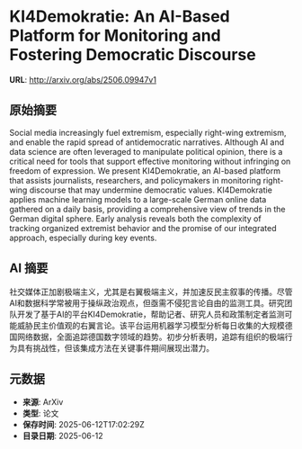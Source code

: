 # KI4Demokratie: An AI-Based Platform for Monitoring and Fostering Democratic Discourse

**URL**: http://arxiv.org/abs/2506.09947v1

## 原始摘要

Social media increasingly fuel extremism, especially right-wing extremism,
and enable the rapid spread of antidemocratic narratives. Although AI and data
science are often leveraged to manipulate political opinion, there is a
critical need for tools that support effective monitoring without infringing on
freedom of expression. We present KI4Demokratie, an AI-based platform that
assists journalists, researchers, and policymakers in monitoring right-wing
discourse that may undermine democratic values. KI4Demokratie applies machine
learning models to a large-scale German online data gathered on a daily basis,
providing a comprehensive view of trends in the German digital sphere. Early
analysis reveals both the complexity of tracking organized extremist behavior
and the promise of our integrated approach, especially during key events.


## AI 摘要

社交媒体正加剧极端主义，尤其是右翼极端主义，并加速反民主叙事的传播。尽管AI和数据科学常被用于操纵政治观点，但亟需不侵犯言论自由的监测工具。研究团队开发了基于AI的平台KI4Demokratie，帮助记者、研究人员和政策制定者监测可能威胁民主价值观的右翼言论。该平台运用机器学习模型分析每日收集的大规模德国网络数据，全面追踪德国数字领域的趋势。初步分析表明，追踪有组织的极端行为具有挑战性，但该集成方法在关键事件期间展现出潜力。

## 元数据

- **来源**: ArXiv
- **类型**: 论文
- **保存时间**: 2025-06-12T17:02:29Z
- **目录日期**: 2025-06-12
